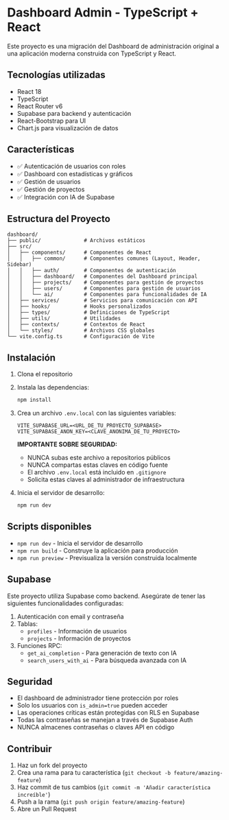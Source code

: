 # Dashboard Admin - TypeScript + React

Este proyecto es una migración del Dashboard de administración original a una aplicación moderna construida con TypeScript y React.

## Tecnologías utilizadas

- React 18
- TypeScript
- React Router v6
- Supabase para backend y autenticación
- React-Bootstrap para UI
- Chart.js para visualización de datos

## Características

- ✅ Autenticación de usuarios con roles
- ✅ Dashboard con estadísticas y gráficos
- ✅ Gestión de usuarios
- ✅ Gestión de proyectos
- ✅ Integración con IA de Supabase

## Estructura del Proyecto

```
dashboard/
├── public/              # Archivos estáticos
├── src/
│   ├── components/      # Componentes de React
│   │   ├── common/      # Componentes comunes (Layout, Header, Sidebar)
│   │   ├── auth/        # Componentes de autenticación
│   │   ├── dashboard/   # Componentes del Dashboard principal
│   │   ├── projects/    # Componentes para gestión de proyectos
│   │   ├── users/       # Componentes para gestión de usuarios
│   │   └── ai/          # Componentes para funcionalidades de IA
│   ├── services/        # Servicios para comunicación con API
│   ├── hooks/           # Hooks personalizados
│   ├── types/           # Definiciones de TypeScript
│   ├── utils/           # Utilidades
│   ├── contexts/        # Contextos de React
│   └── styles/          # Archivos CSS globales
└── vite.config.ts       # Configuración de Vite
```

## Instalación

1. Clona el repositorio
2. Instala las dependencias:
   ```bash
   npm install
   ```
3. Crea un archivo `.env.local` con las siguientes variables:

   ```
   VITE_SUPABASE_URL=<URL_DE_TU_PROYECTO_SUPABASE>
   VITE_SUPABASE_ANON_KEY=<CLAVE_ANONIMA_DE_TU_PROYECTO>
   ```

   **IMPORTANTE SOBRE SEGURIDAD:**

   - NUNCA subas este archivo a repositorios públicos
   - NUNCA compartas estas claves en código fuente
   - El archivo `.env.local` está incluido en `.gitignore`
   - Solicita estas claves al administrador de infraestructura

4. Inicia el servidor de desarrollo:
   ```bash
   npm run dev
   ```

## Scripts disponibles

- `npm run dev` - Inicia el servidor de desarrollo
- `npm run build` - Construye la aplicación para producción
- `npm run preview` - Previsualiza la versión construida localmente

## Supabase

Este proyecto utiliza Supabase como backend. Asegúrate de tener las siguientes funcionalidades configuradas:

1. Autenticación con email y contraseña
2. Tablas:
   - `profiles` - Información de usuarios
   - `projects` - Información de proyectos
3. Funciones RPC:
   - `get_ai_completion` - Para generación de texto con IA
   - `search_users_with_ai` - Para búsqueda avanzada con IA

## Seguridad

- El dashboard de administrador tiene protección por roles
- Solo los usuarios con `is_admin=true` pueden acceder
- Las operaciones críticas están protegidas con RLS en Supabase
- Todas las contraseñas se manejan a través de Supabase Auth
- NUNCA almacenes contraseñas o claves API en código

## Contribuir

1. Haz un fork del proyecto
2. Crea una rama para tu característica (`git checkout -b feature/amazing-feature`)
3. Haz commit de tus cambios (`git commit -m 'Añadir característica increíble'`)
4. Push a la rama (`git push origin feature/amazing-feature`)
5. Abre un Pull Request
